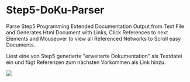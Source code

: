 # Step5-DoKu-Parser
Parse Step5 Programming Extended Documentation Output from Text File and Generates Html Document with  Links, Click References to next Elements and Mouseover to view all Referenced Networks to Scroll easy Documents.

Liest eine von Step5 generierte "erweiterte Dokumentation" als Textdatei ein und fügt Referenzen zum nächsten Vorkommen als Link hinzu.

![](https://raw.githubusercontent.com/schuppeste/Step5-Docu-Parser/master/Screenstep5.png)


